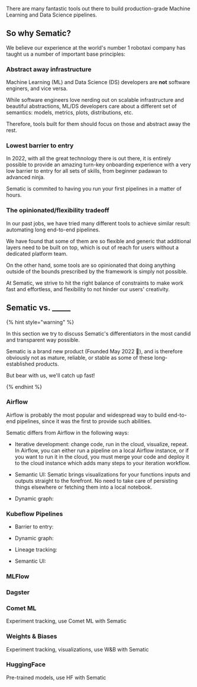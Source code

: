 There are many fantastic tools out there to build production-grade Machine
Learning and Data Science pipelines.

## So why Sematic?

We believe our experience at the world's number 1 robotaxi company has taught us
a number of important base principles:

### Abstract away infrastructure

Machine Learning (ML) and Data Science (DS) developers are **not** software
enginers, and vice versa.

While software engineers love nerding out on scalable infrastructure and
beautiful abstractions, ML/DS developers care about a different set of semantics:
models, metrics, plots, distributions, etc.

Therefore, tools built for them should focus on those and abstract away the
rest.

### Lowest barrier to entry

In 2022, with all the great technology there is out there, it is entirely
possible to provide an amazing turn-key onboarding experience with a very low
barrier to entry for all sets of skills, from beginner padawan to advanced
ninja.

Sematic is commited to having you run your first pipelines in a matter of
hours.

### The opinionated/flexibility tradeoff

In our past jobs, we have tried many different tools to achieve similar result:
automating long end-to-end pipelines.

We have found that some of them are so flexible and generic that additional
layers need to be built on top, which is out of reach for users without a
dedicated platform team.

On the other hand, some tools are so opinionated that doing anything outside of
the bounds prescribed by the framework is simply not possible.

At Sematic, we strive to hit the right balance of constraints to make work fast
and effortless, and flexibility to not hinder our users' creativity.

## Sematic vs. _____

{% hint style="warning" %}

In this section we try to discuss Sematic's differentiators in the most candid and transparent way possible.

Sematic is a brand new product (Founded May 2022 👶), and is therefore obviously
not as mature, reliable, or stable as some of these long-established products.

But bear with us, we'll catch up fast!

{% endhint %}

### Airflow

Airflow is probably the most popular and widespread way to build end-to-end
pipelines, since it was the first to provide such abilities.

Sematic differs from Airflow in the following ways:

* Iterative development: change code, run in the cloud, visualize, repeat. In Airflow, you can either run a pipeline on a local Airflow instance, or if you want to run it in the cloud, you must merge your code and deploy it to the cloud instance which adds many steps to your iteration workflow.

* Semantic UI: Sematic brings visualizations for your functions inputs and outputs straight to the forefront. No need to take care of persisting things elsewhere or fetching them into a local notebook.

* Dynamic graph:

### Kubeflow Pipelines

* Barrier to entry:

* Dynamic graph:

* Lineage tracking:

* Semantic UI:

### MLFlow

### Dagster

### Comet ML

Experiment tracking, use Comet ML with Sematic

### Weights & Biases

Experiment tracking, visualizations, use W&B with Sematic

### HuggingFace

Pre-trained models, use HF with Sematic

